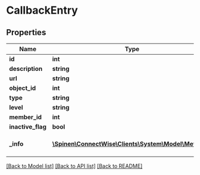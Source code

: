 # CallbackEntry

## Properties
Name | Type | Description | Notes
------------ | ------------- | ------------- | -------------
**id** | **int** |  | [optional] 
**description** | **string** |  | [optional] 
**url** | **string** |  | 
**object_id** | **int** |  | 
**type** | **string** |  | 
**level** | **string** |  | 
**member_id** | **int** |  | [optional] 
**inactive_flag** | **bool** |  | [optional] 
**_info** | [**\Spinen\ConnectWise\Clients\System\Model\Metadata**](Metadata.md) | Metadata of the entity | [optional] 

[[Back to Model list]](../README.md#documentation-for-models) [[Back to API list]](../README.md#documentation-for-api-endpoints) [[Back to README]](../README.md)


